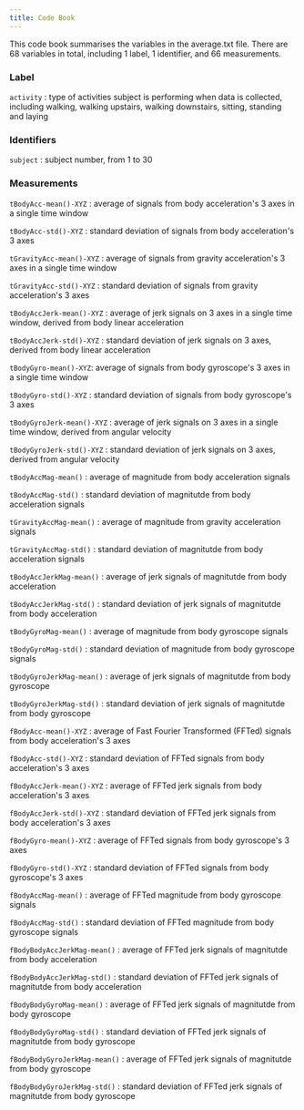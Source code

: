 ```yaml
---
title: Code Book
---
```


This code book summarises the variables in the average.txt file. There are 68 variables in total, including 1 label, 1 identifier, and 66 measurements.

### Label

`activity` : type of activities subject is performing when data is collected, including walking, walking upstairs, walking downstairs, sitting, standing and laying

### Identifiers

`subject` : subject number, from 1 to 30

### Measurements

`tBodyAcc-mean()-XYZ` : average of signals from body acceleration's 3 axes in a single time window

`tBodyAcc-std()-XYZ` : standard deviation of signals from body acceleration's 3 axes

`tGravityAcc-mean()-XYZ` : average of signals from gravity acceleration's 3 axes in a single time window

`tGravityAcc-std()-XYZ` : standard deviation of signals from gravity acceleration's 3 axes

`tBodyAccJerk-mean()-XYZ` : average of jerk signals on 3 axes in a single time window, derived from body linear acceleration

`tBodyAccJerk-std()-XYZ` : standard deviation of jerk signals on 3 axes, derived from body linear acceleration

`tBodyGyro-mean()-XYZ`: average of signals from body gyroscope's 3 axes in a single time window

`tBodyGyro-std()-XYZ` : standard deviation of signals from body gyroscope's 3 axes

`tBodyGyroJerk-mean()-XYZ` : average of jerk signals on 3 axes in a single time window, derived from angular velocity

`tBodyGyroJerk-std()-XYZ` : standard deviation of jerk signals on 3 axes, derived from angular velocity

`tBodyAccMag-mean()` : average of magnitude from body acceleration signals

`tBodyAccMag-std()` : standard deviation of magnitutde from body acceleration signals

`tGravityAccMag-mean()` : average of magnitude from gravity acceleration signals

`tGravityAccMag-std()` : standard deviation of magnitutde from body acceleration signals

`tBodyAccJerkMag-mean()` : average of jerk signals of magnitutde from body acceleration

`tBodyAccJerkMag-std()` : standard deviation of jerk signals of magnitutde from body acceleration

`tBodyGyroMag-mean()` : average of magnitude from body gyroscope signals

`tBodyGyroMag-std()` : standard deviation of magnitude from body gyroscope signals

`tBodyGyroJerkMag-mean()` : average of jerk signals of magnitutde from body gyroscope

`tBodyGyroJerkMag-std()` : standard deviation of jerk signals of magnitutde from body gyroscope

`fBodyAcc-mean()-XYZ` : average of Fast Fourier Transformed (FFTed) signals from body acceleration's 3 axes

`fBodyAcc-std()-XYZ` : standard deviation of FFTed signals from body acceleration's 3 axes

`fBodyAccJerk-mean()-XYZ` : average of FFTed jerk signals from body acceleration's 3 axes

`fBodyAccJerk-std()-XYZ` : standard deviation of FFTed jerk signals from body acceleration's 3 axes

`fBodyGyro-mean()-XYZ` : average of FFTed signals from body gyroscope's 3 axes

`fBodyGyro-std()-XYZ` : standard deviation of FFTed signals from body gyroscope's 3 axes

`fBodyAccMag-mean()` : average of FFTed magnitude from body gyroscope signals

`fBodyAccMag-std()` : standard deviation of FFTed magnitude from body gyroscope signals

`fBodyBodyAccJerkMag-mean()` : average of FFTed jerk signals of magnitutde from body acceleration

`fBodyBodyAccJerkMag-std()` : standard deviation of FFTed jerk signals of magnitutde from body acceleration

`fBodyBodyGyroMag-mean()` : average of FFTed jerk signals of magnitutde from body gyroscope

`fBodyBodyGyroMag-std()` : standard deviation of FFTed jerk signals of magnitutde from body gyroscope

`fBodyBodyGyroJerkMag-mean()` : average of FFTed jerk signals of magnitutde from body gyroscope

`fBodyBodyGyroJerkMag-std()` : standard deviation of FFTed jerk signals of magnitutde from body gyroscope